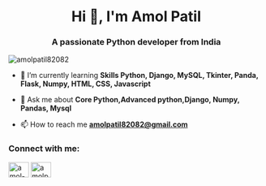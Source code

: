 <h1 align="center">Hi 👋, I'm Amol Patil</h1>
<h3 align="center">A passionate Python developer from India</h3>

<p align="left"> <img src="https://komarev.com/ghpvc/?username=amolpatil82082&label=Profile%20views&color=0e75b6&style=flat" alt="amolpatil82082" /> </p>

- 🌱 I’m currently learning **Skills Python, Django, MySQL, Tkinter, Panda, Flask, Numpy, HTML, CSS, Javascript**

- 💬 Ask me about **Core Python,Advanced python,Django, Numpy, Pandas, Mysql**

- 📫 How to reach me **amolpatil82082@gmail.com**

<h3 align="left">Connect with me:</h3>
<p align="left">
<a href="https://www.linkedin.com/in/amolpatil17/" target="blank"><img align="center" src="https://raw.githubusercontent.com/rahuldkjain/github-profile-readme-generator/master/src/images/icons/Social/linked-in-alt.svg" alt="amol-patil-418199191" height="30" width="40" /></a>
<a href="https://www.hackerrank.com/amolpatil82082" target="blank"><img align="center" src="https://raw.githubusercontent.com/rahuldkjain/github-profile-readme-generator/master/src/images/icons/Social/hackerrank.svg" alt="amolpatil82082" height="30" width="40" /> </a>
</p>
